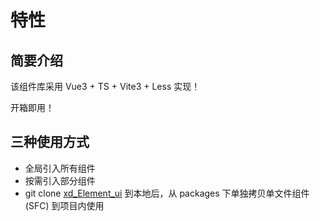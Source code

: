 # 特性

## 简要介绍

该组件库采用 Vue3 + TS + Vite3 + Less 实现！

开箱即用！

## 三种使用方式

- 全局引入所有组件
- 按需引入部分组件
- git clone [xd_Element_ui](https://github.com/wet631/xd_Element_ui) 到本地后，从 packages 下单独拷贝单文件组件 (SFC) 到项目内使用
